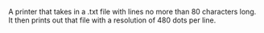 A printer that takes in a .txt file with lines no more than 80 characters long. It then prints out that file with a resolution of 480 dots per line.
